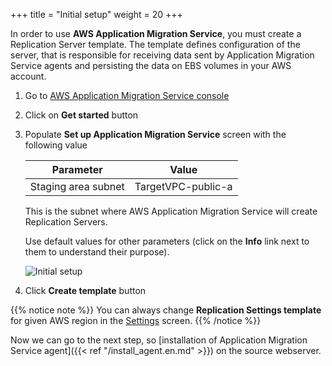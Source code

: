 +++
title = "Initial setup"
weight = 20
+++

In order to use **AWS Application Migration Service**, you must create a Replication Server template. The template defines configuration of the server, that is responsible for receiving data sent by Application Migration Service agents and persisting the data on EBS volumes in your AWS account.

1. Go to <a href="https://us-west-2.console.aws.amazon.com/mgn/home?region=us-west-2">AWS Application Migration Service console</a>
2. Click on **Get started** button
3. Populate **Set up Application Migration Service** screen with the following value

    | Parameter                                  | Value                                                        |
    | ------------------------------------------ | ------------------------------------------------------------ |
    | Staging area subnet                    | TargetVPC-public-a        |
    
    This is the subnet where AWS Application Migration Service will create Replication Servers.

    Use default values for other parameters (click on the **Info** link next to them to understand their purpose).

    ![Initial setup](/app_mig_serv/setup.en.png)

4. Click **Create template** button

{{% notice note %}}
You can always change **Replication Settings template** for given AWS region in the <a href="https://us-west-2.console.aws.amazon.com/mgn/home?region=us-west-2#/settings">Settings</a> screen.
{{% /notice %}}   

Now we can go to the next step, so [installation of Application Migration Service agent]({{< ref "/install_agent.en.md" >}}) on the source webserver.